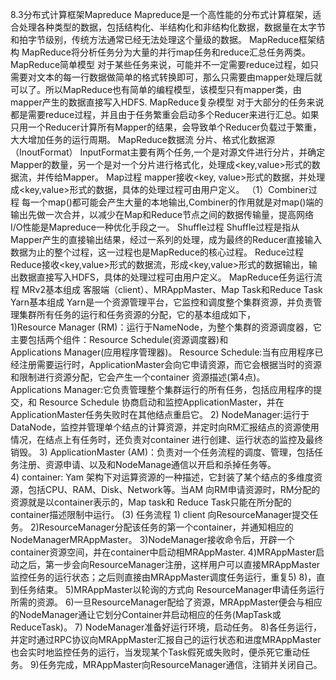   

8.3分布式计算框架Mapreduce
Mapreduce是一个高性能的分布式计算框架，适合处理各种类型的数据，包括结构化、半结构化和非结构化数据，数据量在太字节和拍字节级别，传统方法通常已经无法处理这个量级的数据。
MapReduce框架结构
MapReduce将分析任务分为大量的并行map任务和reduce汇总任务两类。
MapReduce简单模型
对于某些任务来说，可能并不一定需要reduce过程，如只需要对文本的每一行数据做简单的格式转换即可，那么只需要由mapper处理后就可以了。所以MapReduce也有简单的编程模型，该模型只有mapper类，由mapper产生的数据直接写入HDFS.
MapReduce复杂模型
对于大部分的任务来说都是需要reduce过程，并且由于任务繁重会启动多个Reducer来进行汇总。如果只用一个Reducer计算所有Mapper的结果，会导致单个Reducer负载过于繁重，大大增加任务的运行周期。
MapReduce数据流
分片、格式化数据源（InoutFormat）
InputFormat主要有两个任务,一个是对源文件进行分片，并确定Mapper的数量，另一个是对一个分片进行格式化，处理成<key,value>形式的数据流，并传给Mapper。
Map过程
mapper接收<key, value>形式的数据，并处理成<key,value>形式的数据，具体的处理过程可由用户定义。
（1）Combiner过程
每一个map()都可能会产生大量的本地输出,Combiner的作用就是对map()端的输出先做一次合并，以减少在Map和Reduce节点之间的数据传输量，提高网络I/O性能是Mapreduce一种优化手段之一。
Shuffle过程
Shuffle过程是指从Mapper产生的直接输出结果，经过一系列的处理，成为最终的Reducer直接输入数据为止的整个过程，这一过程也是MapReduce的核心过程。
Reduce过程
Reduce接收<key,value>形式的数据流，形成<key,value>形式的数据输出，输出数据直接写入HDFS，具体的处理过程可由用户定义。
MapReduce任务运行流程
MRv2基本组成
客服端（client）、MRAppMaster、Map Task和Reduce Task
Yarn基本组成
Yarn是一个资源管理平台，它监控和调度整个集群资源，并负责管理集群所有任务的运行和任务资源的分配，它的基本组成如下，
1)Resource Manager (RM)：运行于NameNode，为整个集群的资源调度器，它主要包括两个组件：Resource Schedule(资源调度器)和Applications Manager(应用程序管理器)。
Resource Schedule:当有应用程序已经注册需要运行时，ApplicationMaster会向它申请资源，而它会根据当时的资源和限制进行资源分配，它会产生一个container 资源描述(第4点)。
Applications Manager:它负责管理整个集群运行的所有任务，包括应用程序的提交，和 Resource Schedule 协商启动和监控ApplicationMaster，并在ApplicationMaster任务失败时在其他结点重启它。
2) NodeManager:运行于DataNode，监控并管理单个结点的计算资源，并定时向RM汇报结点的资源使用情况，在结点上有任务时，还负责对container 进行创建、运行状态的监控及最终销毁。
3) ApplicationMaster (AM)：负责对一个任务流程的调度、管理，包括任务注册、资源申请、以及和NodeManage通信以开启和杀掉任务等。
4) container: Yam 架构下对运算资源的一种描述，它封装了某个结点的多维度资源，包括CPU、RAM、Disk、Network等。当AM 向RM申请资源时，RM分配的资源就是以container表示的，Map task和 Reduce Task只能在所分配的container描述限制中运行。
(3) 任务流程
 			  1) client 向ResourceManager提交任务。
2)ResourceManager分配该任务的第一个container，并通知相应的NodeManagerMRAppMaster。
3)NodeManager接收命令后，开辟一个container资源空间，并在container中启动相MRAppMaster.
4)MRAppMaster启动之后，第一步会向ResourceManager注册，这样用户可以直接MRAppMaster监控任务的运行状态；之后则直接由MRAppMaster调度任务运行，重复5)
8)，直到任务结束。
5)MRAppMaster以轮询的方式向 ResourceManager申请任务运行所需的资源。
6)一旦ResourceManager配给了资源，MRAppMaster便会与相应的NodeManager通让它划分Container并启动相应的任务(MapTask或ReduceTask)。
7) NodeManager准备好运行环境，启动任务。
8)各任务运行，并定时通过RPC协议向MRAppMaster汇报自己的运行状态和进度MRAppMaster也会实时地监控任务的运行，当发现某个Task假死或失败时，便杀死它重动任务。
9)任务完成，MRAppMaster向ResourceManager通信，注销并关闭自己。
